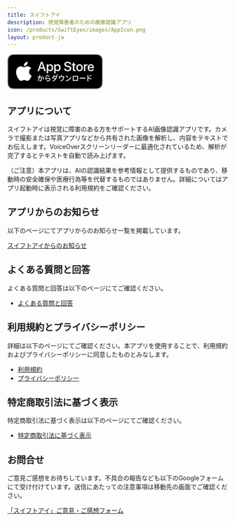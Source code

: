 ```yaml
---
title: スイフトアイ
description: 視覚障害者のための画像認識アプリ
icon: /products/SwiftEyes/images/AppIcon.png
layout: product-ja
---
```

[![Download on the App Store](/images/AppStoreJP.svg)](https://apps.apple.com/jp/app/%E3%82%B9%E3%82%A4%E3%83%95%E3%83%88%E3%82%A2%E3%82%A4/id6742831929)

## アプリについて

スイフトアイは視覚に障害のある方をサポートするAI画像認識アプリです。カメラで撮影または写真アプリなどから共有された画像を解析し、内容をテキストでお伝えします。VoiceOverスクリーンリーダーに最適化されているため、解析が完了するとテキストを自動で読み上げます。

（ご注意）本アプリは、AIの認識結果を参考情報として提供するものであり、移動時の安全確保や医療行為等を代替するものではありません。詳細についてはアプリ起動時に表示される利用規約をご確認ください。

## アプリからのお知らせ

以下のページにてアプリからのお知らせ一覧を掲載しています。

[スイフトアイからのお知らせ](https://moutend.github.io/products/SwiftEyes/ja/news/)

## よくある質問と回答

よくある質問と回答は以下のページにてご確認ください。

- [よくある質問と回答](https://moutend.github.io/products/SwiftEyes/ja/faq.html)

## 利用規約とプライバシーポリシー

詳細は以下のページにてご確認ください。本アプリを使用することで、利用規約およびプライバシーポリシーに同意したものとみなします。

- [利用規約](https://moutend.github.io/products/SwiftEyes/ja/terms-of-service.html)
- [プライバシーポリシー](https://moutend.github.io/products/SwiftEyes/ja/privacy-policy.html)

## 特定商取引法に基づく表示

特定商取引法に基づく表示は以下のページにてご確認ください。

- [特定商取引法に基づく表示](https://moutend.github.io/products/SwiftEyes/ja/legal/tokushoho.html)

## お問合せ

ご意見ご感想をお待ちしています。不具合の報告なども以下のGoogleフォームにて受け付けています。送信にあたっての注意事項は移動先の画面でご確認ください。

[「スイフトアイ」ご意見・ご感想フォーム](https://docs.google.com/forms/d/e/1FAIpQLSec75XpVnl6Ad8vt0EuaIUHdaXD1HXw6Z-wz8JTspR4erehTw/viewform?usp=header)
